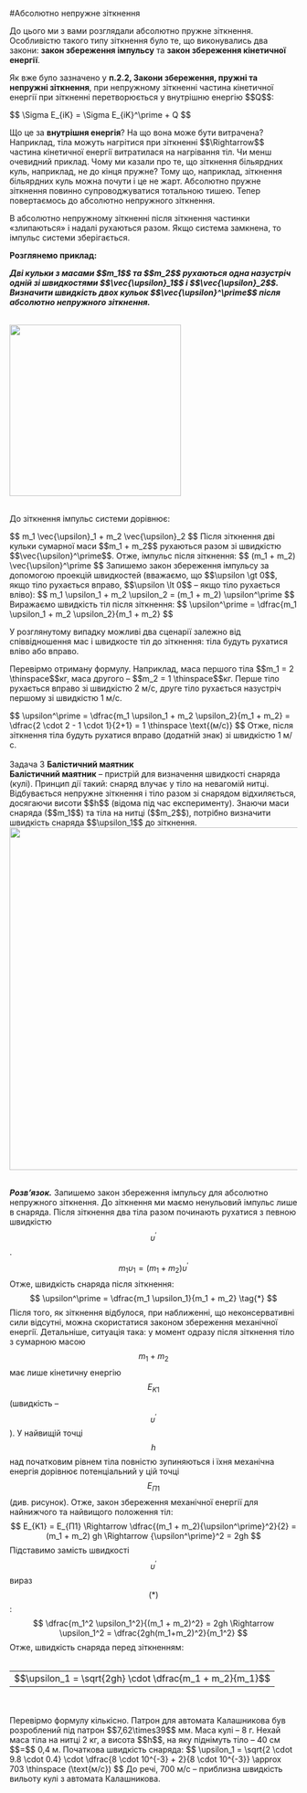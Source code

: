 #Абсолютно непружне зіткнення

До цього ми з вами розглядали абсолютно пружне зіткнення. Особливістю такого типу зіткнення було те, що виконувались два закони: <b><span class="p1">закон збереження імпульсу</span></b> та <b><span class="p1">закон збереження кінетичної енергії</span></b>.
<p>Як вже було зазначено у <b>п.2.2, Закони збереження, пружні та непружні зіткнення</b>, при непружному зіткненні частина кінетичної енергії при зіткненні перетворюється у внутрішню енергію $$Q$$:</p>
$$
\Sigma E_{iK} = \Sigma E_{iK}^\prime + Q
$$
<p>Що це за <b><span class="p1">внутрiшня енергiя</span></b>? На що вона може бути витрачена? Наприклад, тiла можуть нагрiтися при зiткненнi $$\Rightarrow$$ частина кiнетичної енергiї витратилася на нагрiвання тiл. Чи менш очевидний приклад. Чому ми казали про те, що зiткнення бiльярдних куль, наприклад, не до кiнця пружне? Тому що, наприклад, зiткнення бiльярдних куль можна почути i це не жарт. Абсолютно пружне зiткнення повинно супроводжуватися тотальною тишею. Тепер повертаємось до абсолютно непружного
зiткнення.</p>

<p>В абсолютно непружному зiткненнi пiсля зiткнення частинки «злипаються» i надалi рухаються разом. Якщо система замкнена, то iмпульс системи зберiгається.</p>

<b><span class="p1"><p>Розглянемо приклад:</p></span></b>

<p><i><b>Дві кульки з масами $$m_1$$ та $$m_2$$ рухаються одна назустріч одній зі швидкостями $$\vec{\upsilon}_1$$ і $$\vec{\upsilon}_2$$. Визначити швидкість двох кульок $$\vec{\upsilon}^\prime$$ після абсолютно непружного зіткнення.</b></i></p>
<br>
<div class="space"><img class="image" width="300"  src="https://rawgit.com/chudaol/ed-era-book-physics/master/images/chapter_7/35.png"></div>
<br>
<p>До зіткнення імпульс системи дорівнює:</p>
$$
m_1 \vec{\upsilon}_1 + m_2 \vec{\upsilon}_2
$$
Після зіткнення дві кульки сумарної маси $$m_1 + m_2$$ рухаються разом зі швидкістю $$\vec{\upsilon}^\prime$$. Отже, імпульс після зіткнення:
$$
(m_1 + m_2) \vec{\upsilon}^\prime
$$
Запишемо закон збереження імпульсу за допомогою проекцій швидкостей (вважаємо, що $$\upsilon \gt 0$$, якщо тіло рухається вправо, $$\upsilon \lt 0$$ – якщо тіло рухається вліво):
$$
m_1 \upsilon_1 + m_2 \upsilon_2 = (m_1 + m_2) \upsilon^\prime
$$
Виражаємо швидкість тіл після зіткнення:
$$
\upsilon^\prime = \dfrac{m_1 \upsilon_1 + m_2 \upsilon_2}{m_1 + m_2}
$$
<p>У розглянутому випадку можливі два сценарії залежно від співвідношення мас і швидкосте тіл до зіткнення: тіла будуть рухатися вліво або вправо.</p>

<p>Перевірмо отриману формулу. Наприклад, маса першого тіла $$m_1 = 2 \thinspace$$кг, маса другого – $$m_2 = 1 \thinspace$$кг. Перше тіло рухається вправо зі швидкістю 2 м/с, друге тіло рухається назустріч першому зі швидкістю 1 м/с.</p>
$$
\upsilon^\prime = \dfrac{m_1 \upsilon_1 + m_2 \upsilon_2}{m_1 + m_2} = \dfrac{2 \cdot 2 - 1 \cdot 1}{2+1} = 1 \thinspace \text{(м/с)}
$$
Отже, після зіткнення тіла будуть рухатися вправо (додатній знак) зі швидкістю 1 м/с.
<br>
<br>
<div class="task-wrap">
<span class="task">Задача 3</span> <b>Балістичний маятник</b>
<div class="task-text">
<b>Балістичний маятник</b> – пристрій для визначення швидкості снаряда (кулі). Принцип дії такий: снаряд влучає у тіло на невагомій нитці. Відбувається непружне зіткнення і тіло разом зі снарядом відхиляється, досягаючи висоти $$h$$ (відома під час експерименту). Знаючи маси снаряда ($$m_1$$) та тіла на нитці ($$m_2$$), потрібно визначити швидкість снаряда $$\upsilon_1$$ до зіткнення.
<br>

<center><img class="image" width="600"  src="https://rawgit.com/chudaol/ed-era-book-physics/master/images/chapter_7/36.png"></center>
<br>

<b><i><span class="p1">Розв’язок.</span></i></b> Запишемо закон збереження імпульсу для абсолютно непружного зіткнення. До зіткнення ми маємо ненульовий імпульс лише в снаряда. Після зіткнення два тіла разом починають рухатися з певною швидкістю $$\upsilon^\prime$$.
$$
m_1 \upsilon_1 = (m_1 + m_2) \upsilon^\prime
$$
Отже, швидкість снаряда після зіткнення:
$$
\upsilon^\prime = \dfrac{m_1 \upsilon_1}{m_1 + m_2} \tag{*}
$$
Пiсля того, як зiткнення вiдбулося, при наближеннi, що неконсервативнi сили вiдсутнi, можна скористатися законом збереження механiчної енергiї. Детальнiше, ситуацiя така: у момент одразу пiсля зiткнення тiло з сумарною масою $$m_1 + m_2$$ має лише кінетичну енергію $$E_{K1}$$ (швидкість – $$\upsilon^\prime$$). У найвищій точці $$h$$ над початковим рівнем тіла повністю зупиняються і їхня механічна енергія дорівнює потенціальний у цій точці $$E_{П1}$$ (див. рисунок). Отже, закон збереження механічної енергії для найнижчого та найвищого положення тіл:
$$
E_{K1} = E_{П1} \Rightarrow \dfrac{(m_1 + m_2){\upsilon^\prime}^2}{2} = (m_1 + m_2) gh \Rightarrow {\upsilon^\prime}^2 = 2gh
$$
Підставимо замість швидкості $$\upsilon^\prime$$ вираз $$(*)$$:
$$
\dfrac{m_1^2 \upsilon_1^2}{(m_1 + m_2)^2} = 2gh \Rightarrow \upsilon_1^2 = \dfrac{2gh(m_1+m_2)^2}{m_1^2}
$$
Отже, швидкість снаряда перед зіткненням:
<br>
<br>
<div class="centered-table-wrapper">
<table class="centered-table">
<tr class="eq">
<td class="eq">
<p1>$$\upsilon_1 = \sqrt{2gh} \cdot \dfrac{m_1 + m_2}{m_1}$$</p1>
</td>
</tr>
</table></div>
<br>
<br>
Перевірмо формулу кількісно. Патрон для автомата Калашникова був розроблений під патрон $$7,62\times39$$ мм. Маса кулі – 8 г. Нехай маса тіла на нитці 2 кг, а висота $$h$$, на яку піднімуть тіло – 40 см $$=$$ 0,4 м. Початкова швидкість снаряда:
$$
\upsilon_1 = \sqrt{2 \cdot 9.8 \cdot 0.4} \cdot \dfrac{8 \cdot 10^{-3} + 2}{8 \cdot 10^{-3}} \approx 703 \thinspace (\text{м/с})
$$
До речі, 700 м/с – приблизна швидкість вильоту кулі з автомата Калашникова.
</div>
</div>